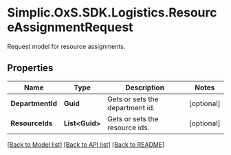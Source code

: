 # Simplic.OxS.SDK.Logistics.ResourceAssignmentRequest
Request model for resource assignments.

## Properties

Name | Type | Description | Notes
------------ | ------------- | ------------- | -------------
**DepartmentId** | **Guid** | Gets or sets the department id. | [optional] 
**ResourceIds** | **List&lt;Guid&gt;** | Gets or sets the resource ids. | [optional] 

[[Back to Model list]](../README.md#documentation-for-models) [[Back to API list]](../README.md#documentation-for-api-endpoints) [[Back to README]](../README.md)

